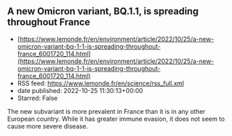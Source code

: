 ## A new Omicron variant, BQ.1.1, is spreading throughout France
 - [https://www.lemonde.fr/en/environment/article/2022/10/25/a-new-omicron-variant-bq-1-1-is-spreading-throughout-france_6001720_114.html](https://www.lemonde.fr/en/environment/article/2022/10/25/a-new-omicron-variant-bq-1-1-is-spreading-throughout-france_6001720_114.html)
 - RSS feed: https://www.lemonde.fr/en/science/rss_full.xml
 - date published: 2022-10-25 11:30:13+00:00
 - Starred: False

The new subvariant is more prevalent in France than it is in any other European country. While it has greater immune evasion, it does not seem to cause more severe disease.
